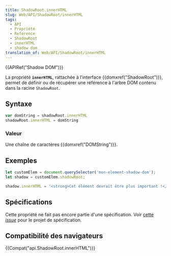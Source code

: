 ```yaml
---
title: ShadowRoot.innerHTML
slug: Web/API/ShadowRoot/innerHTML
tags:
  - API
  - Propriété
  - Reference
  - ShadowRoot
  - innerHTML
  - shadow dom
translation_of: Web/API/ShadowRoot/innerHTML
---
```

{{APIRef("Shadow DOM")}}

La propriété **`innerHTML`**, rattachée à l'interface {{domxref("ShadowRoot")}}, permet de définir ou de récupérer une référence à l'arbre DOM contenu dans la racine `ShadowRoot`.

## Syntaxe

```js
var domString = shadowRoot.innerHTML
shadowRoot.innerHTML = domString
```

### Valeur

Une chaîne de caractères {{domxref("DOMString")}}.

## Exemples

```js
let customElem = document.querySelector('mon-element-shadow-dom');
let shadow = customElem.shadowRoot;

shadow.innerHTML = '<strong>Cet élément devrait être plus important !</strong>';
```

## Spécifications

Cette propriété ne fait pas encore partie d'une spécification. Voir [cette _issue_](https://github.com/w3c/DOM-Parsing/issues/21) pour le projet de spécification.

## Compatibilité des navigateurs

{{Compat("api.ShadowRoot.innerHTML")}}
